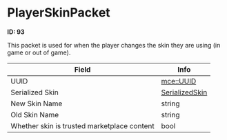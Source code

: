 # PlayerSkinPacket

**ID: 93**  

This packet is used for when the player changes the skin they are using (in game or out of game).

<table><thead><tr><th>Field</th><th>Info</th></tr></thead><tbody>
<tr><td>UUID</td><td><a href="../types/mce_UUID.md">mce::UUID</a></td></tr>
<tr><td>Serialized Skin</td><td><a href="../types/SerializedSkin.md">SerializedSkin</a></td></tr>
<tr><td>New Skin Name</td><td>string</td></tr>
<tr><td>Old Skin Name</td><td>string</td></tr>
<tr><td>Whether skin is trusted marketplace content</td><td>bool</td></tr>
</tbody></table>